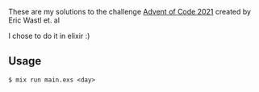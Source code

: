 
These are my solutions to the challenge [Advent of Code 2021](https://adventofcode.com/2021/) created by Eric Wastl et. al

I chose to do it in elixir :)

## Usage

```shell
$ mix run main.exs <day>
```
